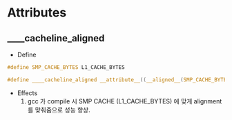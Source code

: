 <link rel="stylesheet" type="text/css" media="all" href="https://shlomo90.github.io/homepage.css" />

# Attributes

## ____cacheline_aligned

* Define

```c
#define SMP_CACHE_BYTES L1_CACHE_BYTES

#define ____cacheline_aligned __attribute__((__aligned__(SMP_CACHE_BYTES)))
```

* Effects
	1. gcc 가 compile 시 SMP CACHE (L1_CACHE_BYTES) 에 맞게 alignment 를 맞춰줌으로 성능 향상.
